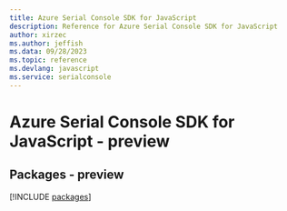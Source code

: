```yaml
---
title: Azure Serial Console SDK for JavaScript
description: Reference for Azure Serial Console SDK for JavaScript
author: xirzec
ms.author: jeffish
ms.data: 09/28/2023
ms.topic: reference
ms.devlang: javascript
ms.service: serialconsole
---
```

# Azure Serial Console SDK for JavaScript - preview
## Packages - preview
[!INCLUDE [packages](serial-console-index.md)]
